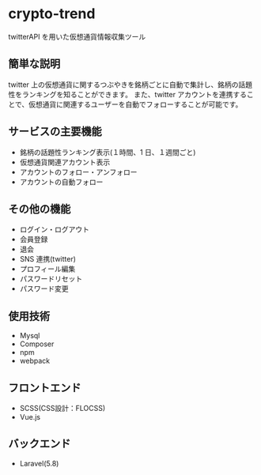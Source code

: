 # crypto-trend

twitterAPI を用いた仮想通貨情報収集ツール

## 簡単な説明

twitter 上の仮想通貨に関するつぶやきを銘柄ごとに自動で集計し、銘柄の話題性をランキングを知ることができます。
また、twitter アカウントを連携することで、仮想通貨に関連するユーザーを自動でフォローすることが可能です。

## サービスの主要機能

-   銘柄の話題性ランキング表示(１時間、1 日、１週間ごと)
-   仮想通貨関連アカウント表示
-   アカウントのフォロー・アンフォロー
-   アカウントの自動フォロー

## その他の機能

-   ログイン・ログアウト
-   会員登録
-   退会
-   SNS 連携(twitter)
-   プロフィール編集
-   パスワードリセット
-   パスワード変更

## 使用技術

-   Mysql
-   Composer
-   npm
-   webpack

## フロントエンド

-   SCSS(CSS設計：FLOCSS)
-   Vue.js

## バックエンド

-   Laravel(5.8)
